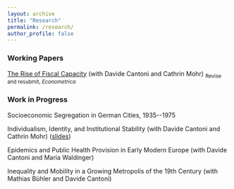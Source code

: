 ```yaml
---
layout: archive
title: "Research"
permalink: /research/
author_profile: false
---
```


### Working Papers

[The Rise of Fiscal Capacity](../files/fiscal_capacity.pdf) (with Davide Cantoni and Cathrin Mohr)
<sub>Revise and resubmit, _Econometrica_</sub>


### Work in Progress

Socioeconomic Segregation in German Cities, 1935--1975

Individualism, Identity, and Institutional Stability (with Davide Cantoni and Cathrin Mohr) ([slides](../files/identity_slides.pdf))

Epidemics and Public Health Provision in Early Modern Europe (with Davide Cantoni and Maria Waldinger)

Inequality and Mobility in a Growing Metropolis of the 19th Century (with Mathias Bühler and Davide Cantoni)

